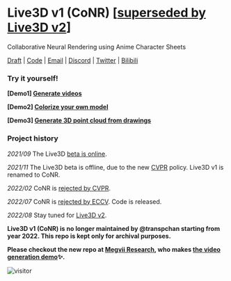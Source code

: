 # Live3D v1 (CoNR) [[superseded by Live3D v2](https://github.com/transpchan/Live3D-v2)]

Collaborative Neural Rendering using Anime Character Sheets

[Draft](https://github.com/transpchan/transpchan.github.io/blob/57efe17cdce35cf2c49c8d11ebd9bac108d1ac59/live3d/CoNR.pdf) | 
[Code](https://github.com/transpchan/Live3D/tree/demo_master) |
[Email](mailto:transpchan@gmail.com) |
[Discord](https://discord.gg/Md3cykbn36) |
[Twitter](https://twitter.com/transpchan) |
[Bilibili](https://space.bilibili.com/6418569)



### Try it yourself!


**[Demo1] [Generate videos](https://transpchan.github.io/live3d/#demo1)**

**[Demo2] [Colorize your own model](https://transpchan.github.io/live3d/#demo2)**

**[Demo3] [Generate 3D point cloud from drawings](https://transpchan.github.io/live3d/#demo3)**

### Project history

<i>2021/09</i> The Live3D [beta is online](https://twitter.com/transpchan/status/1437971798600175622).

<i>2021/11</i> The Live3D beta is offline, due to the new [CVPR](https://github.com/transpchan/Live3D/blob/main/cvpr_20211117.pdf) policy. Live3D v1 is renamed to CoNR.

<i>2022/02</i> CoNR is [rejected by CVPR](https://github.com/transpchan/Live3D/blob/main/cvpr.pdf).

<i>2022/07</i> CoNR is [rejected by ECCV](https://github.com/transpchan/Live3D/blob/main/eccv.pdf). Code is released. 

<i>2022/08</i> Stay tuned for [Live3D v2](https://github.com/transpchan/Live3D-v2).


**Live3D v1 (CoNR) is no longer maintained by @transpchan starting from year 2022.  This repo is kept only for archival purposes.**

**Please checkout the new repo at [Megvii Research](https://github.com/megvii-research/CONR), who makes [the video generation demo](https://transpchan.github.io/live3d)✨.**

![visitor](https://count.getloli.com/get/@live3d?theme=gelbooru)
